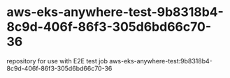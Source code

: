 # aws-eks-anywhere-test-9b8318b4-8c9d-406f-86f3-305d6bd66c70-36
repository for use with E2E test job aws-eks-anywhere-test:9b8318b4-8c9d-406f-86f3-305d6bd66c70-36
